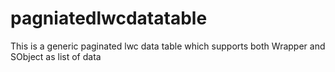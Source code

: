 # pagniatedlwcdatatable
This is a generic paginated lwc data table which supports both Wrapper and SObject as list of data
